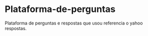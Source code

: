 # Plataforma-de-perguntas
 Plataforma de perguntas e respostas que usou referencia o yahoo respostas.
